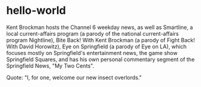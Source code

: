 # hello-world

Kent Brockman hosts the Channel 6 weekday news, as well as Smartline, a local current-affairs program (a parody of the national current-affairs program Nightline), Bite Back! With Kent Brockman (a parody of Fight Back! With David Horowitz), Eye on Springfield (a parody of Eye on LA), which focuses mostly on Springfield's entertainment news, the game show Springfield Squares, and has his own personal commentary segment of the Springfield News, "My Two Cents".

Quote: "I, for one, welcome our new insect overlords."
